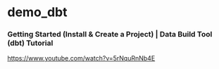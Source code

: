 # demo_dbt

### Getting Started (Install & Create a Project) | Data Build Tool (dbt) Tutorial
https://www.youtube.com/watch?v=5rNquRnNb4E
